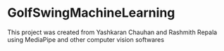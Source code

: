 # GolfSwingMachineLearning

This project was created from Yashkaran Chauhan and Rashmith Repala using MediaPipe and other computer vision softwares
